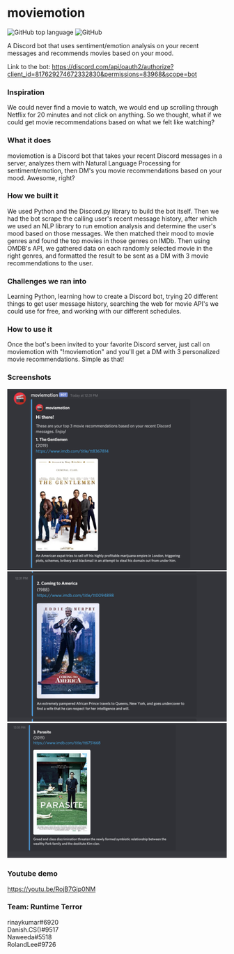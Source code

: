 # moviemotion
![GitHub top language](https://img.shields.io/github/languages/top/danish061296/moviemotion)
![GitHub](https://img.shields.io/github/license/danish061296/moviemotion)

A Discord bot that uses sentiment/emotion analysis on your recent messages and recommends movies based on your mood.

Link to the bot:
https://discord.com/api/oauth2/authorize?client_id=817629274672332830&permissions=83968&scope=bot

### Inspiration
We could never find a movie to watch, we would end up scrolling through Netflix for 20 minutes and not click on anything. So we thought, what if we could get movie recommendations based on what we felt like watching?

### What it does
moviemotion is a Discord bot that takes your recent Discord messages in a server, analyzes them with Natural Language Processing for sentiment/emotion, then DM's you movie recommendations based on your mood. Awesome, right?

### How we built it
We used Python and the Discord.py library to build the bot itself. Then we had the bot scrape the calling user's recent message history, after which we used an NLP library to run emotion analysis and determine the user's mood based on those messages. We then matched their mood to movie genres and found the top movies in those genres on IMDb. Then using OMDB's API, we gathered data on each randomly selected movie in the right genres, and formatted the result to be sent as a DM with 3 movie recommendations to the user.

### Challenges we ran into
Learning Python, learning how to create a Discord bot, trying 20 different things to get user message history, searching the web for movie API's we could use for free, and working with our different schedules.

### How to use it
Once the bot's been invited to your favorite Discord server, just call on moviemotion with "!moviemotion" and you'll get a DM with 3 personalized movie recommendations. Simple as that!

### Screenshots
<img src="images/movieMotion3.jpg" width="600">
<img src="images/movieMotion2.jpg" width="600">
<img src="images/movieMotion1.jpg" width="600">

### Youtube demo 
https://youtu.be/RojB7Gip0NM 

### Team: Runtime Terror
rinaykumar#6920
<br>
Danish.CS()#9517
<br>
Naweeda#5518
<br>
RolandLee#9726


